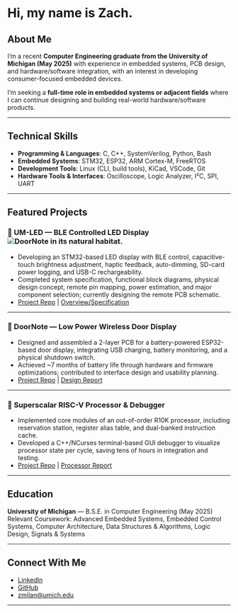 # Hi, my name is Zach.

## About Me
I’m a recent **Computer Engineering graduate from the University of Michigan (May 2025)** with experience in embedded systems, PCB design, and hardware/software integration, with an interest in developing consumer-focused embedded devices. 

I’m seeking a **full-time role in embedded systems or adjacent fields** where I can continue designing and building real-world hardware/software products.


---

## Technical Skills
- **Programming & Languages**: C, C++, SystemVerilog, Python, Bash  
- **Embedded Systems**: STM32, ESP32, ARM Cortex-M, FreeRTOS  
- **Development Tools**: Linux (CLI, build tools), KiCad, VSCode, Git  
- **Hardware Tools & Interfaces**: Oscilloscope, Logic Analyzer, I²C, SPI, UART  

---

## Featured Projects

### 🔹 UM-LED — BLE Controlled LED Display  ![DoorNote in its natural habitat.](https://github.com/zachmilan/DoorNote/blob/main/images/IMG_1364%20(1).jpg)
- Developing an STM32-based LED display with BLE control, capacitive-touch brightness adjustment, haptic feedback, auto-dimming, SD-card power logging, and USB-C rechargeability.  
- Completed system specification, functional block diagrams, physical design concept, remote pin mapping, power estimation, and major component selection; currently designing the remote PCB schematic.  
- [Project Repo](https://github.com/zachmilan/UM-LED) | [Overview/Specification](https://github.com/zachmilan/UM-LED)  

---

### 🔹 DoorNote — Low Power Wireless Door Display  
- Designed and assembled a 2-layer PCB for a battery-powered ESP32-based door display, integrating USB charging, battery monitoring, and a physical shutdown switch.  
- Achieved ~7 months of battery life through hardware and firmware optimizations; contributed to interface design and usability planning.  
- [Project Repo](https://github.com/zachmilan/DoorNote) | [Design Report](https://github.com/zachmilan/DoorNote/docs/placeholder.txt)  


---

### 🔹 Superscalar RISC-V Processor & Debugger  
- Implemented core modules of an out-of-order R10K processor, including reservation station, register alias table, and dual-banked instruction cache.  
- Developed a C++/NCurses terminal-based GUI debugger to visualize processor state per cycle, saving tens of hours in integration and testing.  
- [Project Repo](https://github.com/zachmilan/Superscalar-RISCV) | [Processor Report](https://github.com/zachmilan/Superscalar-RISCV/docs/placeholder.txt)  

---

## Education
**University of Michigan** — B.S.E. in Computer Engineering (May 2025)  
Relevant Coursework: Advanced Embedded Systems, Embedded Control Systems, Computer Architecture, Data Structures & Algorithms, Logic Design, Signals & Systems  

---

## Connect With Me
-  [LinkedIn](https://www.linkedin.com/in/zachary-milan/)  
-  [GitHub](https://github.com/zachmilan)  
-  zmilan@umich.edu  

---
